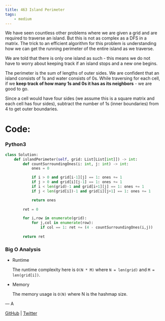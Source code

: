```yaml
---
title: 463 Island Perimeter
tags:
    - medium
---
```




We have seen countless other problems where we are given a grid and are required to traverse an island. But this is not as complex as a DFS in a matrix.
The trick to an efficient algorithm for this problem is understanding how we can get the running perimeter of the entire island as we traverse.

We are told that there is only one island as such - this means we do not have to worry about keeping track if an island stops and a new one begins.

The perimeter is the sum of lengths of outer sides. We are confident that an island consists of 1s and water consists of 0s. While traversing for each  cell, if we **keep track of how many 1s and 0s it has as its neighbors** - we are good to go. 

Since a cell would have four sides (we assume this is a square matrix and each cell has four sides), subtract the number of 1s (inner boundaries) from 4 to get outer boundaries. 

# Code:

### Python3

```python
class Solution:
    def islandPerimeter(self, grid: List[List[int]]) -> int:
        def countSurroundingOnes(i: int, j: int) -> int:
            ones = 0

            if i > 0 and grid[i-1][j] == 1: ones += 1
            if j > 0 and grid[i][j-1] == 1: ones += 1
            if i < len(grid)-1 and grid[i+1][j] == 1: ones += 1
            if j < len(grid[i])-1 and grid[i][j+1] == 1: ones += 1

            return ones
        
        ret = 0

        for i,row in enumerate(grid):
            for j,col in enumerate(row):
                if col == 1: ret += (4 - countSurroundingOnes(i,j))
        
        return ret
```

### Big O Analysis

- Runtime
    
    The runtime complexity here is `O(N * M)`  where `N = len(grid)` and `M = len(grid[i])`.
    
- Memory
    
    The memory usage is `O(N)` where N is the hashmap size.
    

— A

[GitHub](https://github.com/AtharvaKamble) | [Twitter](https://twitter.com/AtharvaKamble07)